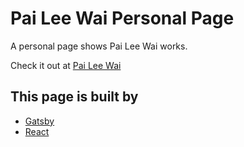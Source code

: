 # Pai Lee Wai Personal Page

A personal page shows Pai Lee Wai works.

Check it out at [Pai Lee Wai](https://plwai.com/)

## This page is built by

- [Gatsby](https://www.gatsbyjs.org/)
- [React](https://reactjs.org/)
